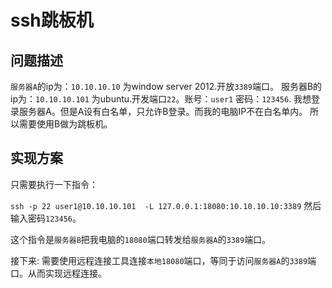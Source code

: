 # ssh跳板机

## 问题描述

`服务器A`的ip为：`10.10.10.10` 为window server 2012.开放`3389`端口。
服务器B的ip为：`10.10.10.101` 为ubuntu.开发端口`22`。账号：`user1` 密码：`123456`.
我想登录服务器A。但是A设有白名单，只允许B登录。而我的电脑IP不在白名单内。
所以需要使用B做为跳板机。

## 实现方案

只需要执行一下指令：

`ssh -p 22 user1@10.10.10.101  -L 127.0.0.1:18080:10.10.10.10:3389`
然后输入密码`123456`。

这个指令是`服务器B`把我电脑的`18080`端口转发给`服务器A`的`3389`端口。

接下来:
需要使用远程连接工具连接`本地18080`端口，等同于访问`服务器A`的`3389`端口。从而实现远程连接。
